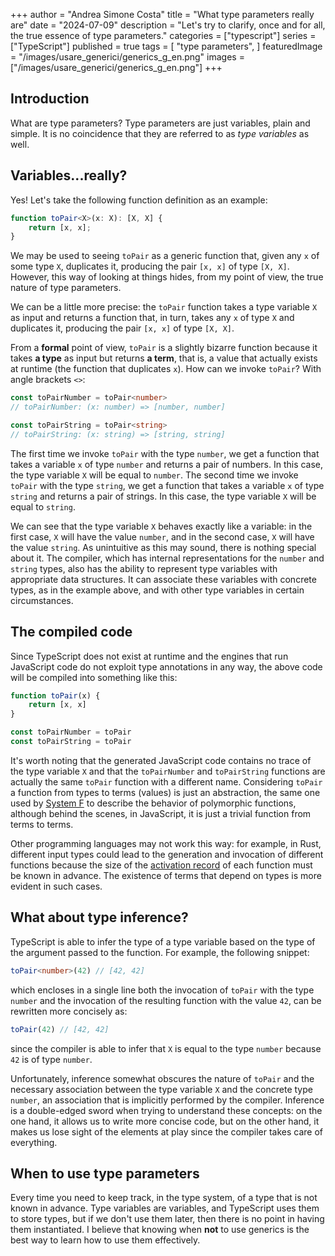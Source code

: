 +++
author = "Andrea Simone Costa"
title = "What type parameters really are"
date = "2024-07-09"
description = "Let's try to clarify, once and for all, the true essence of type parameters."
categories = ["typescript"]
series = ["TypeScript"]
published = true
tags = [
    "type parameters",
]
featuredImage = "/images/usare_generici/generics_g_en.png"
images = ["/images/usare_generici/generics_g_en.png"]
+++

## Introduction

What are type parameters? Type parameters are just variables, plain and simple. It is no coincidence that they are referred to as _type variables_ as well.

## Variables...really?

Yes! Let's take the following function definition as an example:

```ts
function toPair<X>(x: X): [X, X] {
    return [x, x];
}
```

We may be used to seeing `toPair` as a generic function that, given any `x` of some type `X`, duplicates it, producing the pair `[x, x]` of type `[X, X]`. However, this way of looking at things hides, from my point of view, the true nature of type parameters.

We can be a little more precise: the `toPair` function takes a type variable `X` as input and returns a function that, in turn, takes any `x` of type `X` and duplicates it, producing the pair `[x, x]` of type `[X, X]`.

From a __formal__ point of view, `toPair` is a slightly bizarre function because it takes __a type__ as input but returns __a term__, that is, a value that actually exists at runtime (the function that duplicates `x`). How can we invoke `toPair`? With angle brackets `<>`:

```ts
const toPairNumber = toPair<number>
// toPairNumber: (x: number) => [number, number]

const toPairString = toPair<string>
// toPairString: (x: string) => [string, string]
```

The first time we invoke `toPair` with the type `number`, we get a function that takes a variable `x` of type `number` and returns a pair of numbers. In this case, the type variable `X` will be equal to `number`. The second time we invoke `toPair` with the type `string`, we get a function that takes a variable `x` of type `string` and returns a pair of strings. In this case, the type variable `X` will be equal to `string`.

We can see that the type variable `X` behaves exactly like a variable: in the first case, `X` will have the value `number`, and in the second case, `X` will have the value `string`. As unintuitive as this may sound, there is nothing special about it. The compiler, which has internal representations for the `number` and `string` types, also has the ability to represent type variables with appropriate data structures. It can associate these variables with concrete types, as in the example above, and with other type variables in certain circumstances.

## The compiled code

Since TypeScript does not exist at runtime and the engines that run JavaScript code do not exploit type annotations in any way, the above code will be compiled into something like this:

```js
function toPair(x) {
    return [x, x]
}

const toPairNumber = toPair
const toPairString = toPair
```

It's worth noting that the generated JavaScript code contains no trace of the type variable `X` and that the `toPairNumber` and `toPairString` functions are actually the same `toPair` function with a different name. Considering `toPair` a function from types to terms (values) is just an abstraction, the same one used by [System F](https://en.wikipedia.org/wiki/System_F) to describe the behavior of polymorphic functions, although behind the scenes, in JavaScript, it is just a trivial function from terms to terms.

Other programming languages may not work this way: for example, in Rust, different input types could lead to the generation and invocation of different functions because the size of the [activation record](https://en.wikipedia.org/wiki/Call_stack) of each function must be known in advance. The existence of terms that depend on types is more evident in such cases.

## What about type inference?

TypeScript is able to infer the type of a type variable based on the type of the argument passed to the function. For example, the following snippet:

```ts
toPair<number>(42) // [42, 42]
```

which encloses in a single line both the invocation of `toPair` with the type `number` and the invocation of the resulting function with the value `42`, can be rewritten more concisely as:

```ts
toPair(42) // [42, 42]
```

since the compiler is able to infer that `X` is equal to the type `number` because `42` is of type `number`.

Unfortunately, inference somewhat obscures the nature of `toPair` and the necessary association between the type variable `X` and the concrete type `number`, an association that is implicitly performed by the compiler. Inference is a double-edged sword when trying to understand these concepts: on the one hand, it allows us to write more concise code, but on the other hand, it makes us lose sight of the elements at play since the compiler takes care of everything.

## When to use type parameters

Every time you need to keep track, in the type system, of a type that is not known in advance. Type variables are variables, and TypeScript uses them to store types, but if we don't use them later, then there is no point in having them instantiated. I believe that knowing when __not__ to use generics is the best way to learn how to use them effectively.